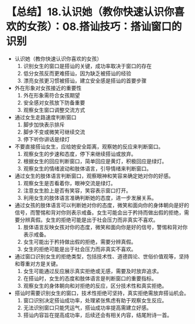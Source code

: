 # 【总结】18.认识她（教你快速认识你喜欢的女孩）：08.搭讪技巧：搭讪窗口的识别

-   认识她（教你快速认识你喜欢的女孩）
    1.  识别女生的窗口是搭讪的关键，成功率取决于窗口的存在
    2.  低分女孩反而更难搭讪，因为缺乏被搭讪的经验
    3.  漂亮女孩更习惯被搭讪，建立安全感是搭讪的首要步骤
-   外在形象对女孩接近的重要性
    1.  外在形象需符合女孩期望
    2.  安全感对女孩放下防备重要
    3.  观察女生窗口调整交流方式
-   通过女生走路速度判断窗口
    1.  脚步加快表示排斥
    2.  脚步不变或微笑可继续交流
    3.  停下听你讲话是绿灯
-   不要直接搭讪女生，应给她安全距离，观察她的反应来判断窗口。
    1.  观察女生的步速和态度，停下来继续搭讪或放弃。
    2.  根据女生的回应判断窗口，简单回应是黄灯，积极回应是绿灯。
    3.  观察女生的情绪波动和肢体语言，引导情绪来判断窗口。
-   通过女生的肢体语言判断窗口，观察眼神和笑容来确定她对你的好感。
    1.  观察女生是否看着你，眼神交流是绿灯。
    2.  注意女生脸上是否有笑容，笑容表示窗口打开。
    3.  利用女生的肢体语言准确判断她的态度，进一步发展关系。
-   通过女孩的肢体语言可以判断她对你的态度，微笑和面向你的身体朝向是好的信号，而警惕和背对你则表示戒备。女生可能会出于矜持而做出假的拒绝，需要分辨真假。女生的拒绝可能是出于社会压力而非真实不喜欢。 
    1.  肢体语言反映女孩对你的态度，微笑和面向你是好的信号，警惕和背对你表示戒备。
    2.  女生可能出于矜持做出假的拒绝，需要分辨真假。
    3.  女生的拒绝可能是出于社会压力而非真实不喜欢。
-   通过窗口识别女生的拒绝类型，包括技术性、道德舆论、世俗价值观等，坚持和尊重对方是关键。
    1.  女生可能通过反应展示真实拒绝或无感，需要及时放弃追求。
    2.  在搭讪时，女生的态度和肢体语言是判断窗口的重要指标。
    3.  观察女生的身体朝向和对拒绝的反应，区分技术性和真实拒绝。
-   搭讪时需要识别女生的窗口，技术性拒绝可坚持，真实拒绝需放弃搭讪机会。
    1.  窗口识别决定搭讪成功率，处理紧张焦虑有助于观察女生反应。
    2.  无法识别窗口只能凭运气，搭讪成功率提高需建立好感。
    3.  搭讪内容旨在提高成功率，后续还会有相关内容，结尾附诗一首。